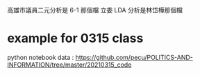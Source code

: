 高雄市議員二元分析是 6-1 那個檔
立委 LDA 分析是林岱樺那個檔
# example for 0315 class
python notebook data : https://github.com/pecu/POLITICS-AND-INFORMATION/tree/master/20210315_code

